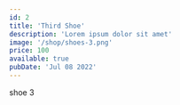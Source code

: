 ```yaml
---
id: 2
title: 'Third Shoe'
description: 'Lorem ipsum dolor sit amet'
image: '/shop/shoes-3.png'
price: 100
available: true
pubDate: 'Jul 08 2022'
---
```


shoe 3